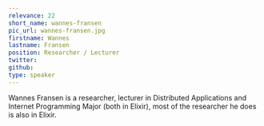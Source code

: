 ```yaml
---
relevance: 22
short_name: wannes-fransen
pic_url: wannes-fransen.jpg
firstname: Wannes
lastname: Fransen
position: Researcher / Lecturer
twitter:
github:
type: speaker
---
```


<p>Wannes Fransen is a researcher, lecturer in Distributed Applications and Internet Programming Major (both in Elixir), most of the researcher he does is also in Elixir. </p>
